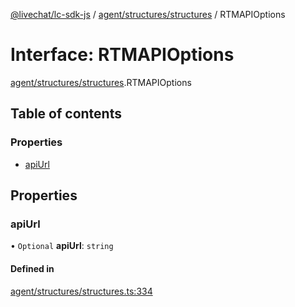 [@livechat/lc-sdk-js](../README.md) / [agent/structures/structures](../modules/agent_structures_structures.md) / RTMAPIOptions

# Interface: RTMAPIOptions

[agent/structures/structures](../modules/agent_structures_structures.md).RTMAPIOptions

## Table of contents

### Properties

- [apiUrl](agent_structures_structures.RTMAPIOptions.md#apiurl)

## Properties

### apiUrl

• `Optional` **apiUrl**: `string`

#### Defined in

[agent/structures/structures.ts:334](https://github.com/livechat/lc-sdk-js/blob/8462be9/src/agent/structures/structures.ts#L334)
